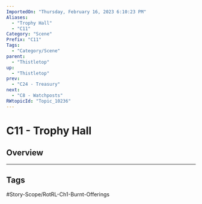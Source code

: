 ```yaml
---
ImportedOn: "Thursday, February 16, 2023 6:10:23 PM"
Aliases:
  - "Trophy Hall"
  - "C11"
Category: "Scene"
Prefix: "C11"
Tags:
  - "Category/Scene"
parent:
  - "Thistletop"
up:
  - "Thistletop"
prev:
  - "C24 - Treasury"
next:
  - "C8 - Watchposts"
RWtopicId: "Topic_10236"
---
```

# C11 - Trophy Hall
## Overview

---
## Tags
#Story-Scope/RotRL-Ch1-Burnt-Offerings

